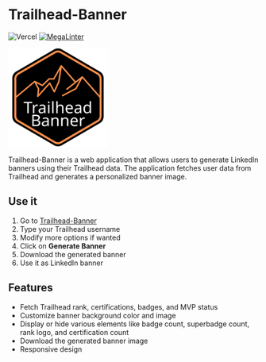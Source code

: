 # Trailhead-Banner

![Vercel](https://vercelbadge.vercel.app/api/nabondance/trailhead-banner)
[![MegaLinter](https://github.com/nabondance/Trailhead-Banner/actions/workflows/mega-linter.yml/badge.svg)](https://github.com/nabondance/Trailhead-Banner/actions/workflows/mega-linter.yml)

<img src="public/assets/logos/trailhead-banner-logo.svg" alt="Trailhead Banner Logo" width="200">

Trailhead-Banner is a web application that allows users to generate LinkedIn banners using their Trailhead data. The application fetches user data from Trailhead and generates a personalized banner image.

## Use it

1. Go to [Trailhead-Banner](https://trailhead-banner.vercel.app/)
1. Type your Trailhead username
1. Modify more options if wanted
1. Click on **Generate Banner**
1. Download the generated banner
1. Use it as LinkedIn banner

## Features

- Fetch Trailhead rank, certifications, badges, and MVP status
- Customize banner background color and image
- Display or hide various elements like badge count, superbadge count, rank logo, and certification count
- Download the generated banner image
- Responsive design
